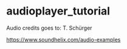 # audioplayer_tutorial

Audio credits goes to: 
T. Schürger

https://www.soundhelix.com/audio-examples
